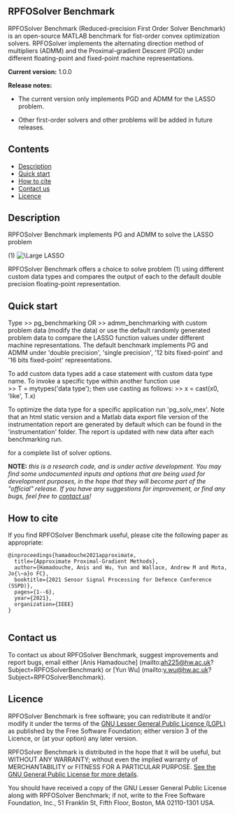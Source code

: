## RPFOSolver Benchmark

RPFOSolver Benchmark (Reduced-precision First Order Solver Benchmark) is an open-source MATLAB benchmark for fist-order convex optimization solvers. RPFOSolver implements the alternating direction method of multipliers (ADMM) and the Proximal-gradient Descent (PGD) under different floating-point and fixed-point machine representations. 

**Current version:** 1.0.0

**Release notes:** 

* The current version only implements PGD and ADMM for the LASSO problem.

* Other first-order solvers and other problems will be added in future releases. 

## Contents
* [Description](#Description)
* [Quick start](#QuickStart)
* [How to cite](#References)
* [Contact us](#Contacts)
* [Licence](#Licence)


## Description<a name="Description"></a>

RPFOSolver Benchmark implements PG and ADMM to solve the LASSO problem

(1) <img src="https://latex.codecogs.com/svg.latex?\Large&space;\text{minimize}\quad\quad\frac{1}{2}\|Ax-b\|_2^2 + \|x\|_1" title="\Large LASSO" />

RPFOSolver Benchmark offers a choice to solve problem (1) using different custom data types and compares the output of each to the default double precision floating-point representation.

## Quick start<a name="QuickStart"></a>

Type
 	>> pg_benchmarking
OR
	>> admm_benchmarking
with custom problem data (modify the data) or use the default randomly generated problem data to compare the LASSO function values under different machine representations. The default benchmark implements PG and ADMM under 'double precision', 'single precision', '12 bits fixed-point' and  '16 bits fixed-point' representations. 

To add custom data types add a case statement with custom data type name. To invoke a specific type within another function use  
	>> T = mytypes('data type');
then use casting as follows:
	>> x = cast(x0, 'like', T.x)

To optimize the data type for a specific application run 'pg_solv_mex'. Note that an html static version and a Matlab data export file version of the instrumentation report are generated by default which can be found in the 'instrumentation' folder. The report is updated with new data after each benchmarking run.
	
for a complete list of solver options.
	
**NOTE:** _this is a research code, and is under active development. You may find 
some undocumented inputs and options that are being used for development 
purposes, in the hope that they will become part of the "official" release. If 
you have any suggestions for improvement, or find any bugs, feel free to [contact us](#Contacts)!_


## How to cite<a name="References"></a>

If you find RPFOSolver Benchmark useful, please cite the following paper as appropriate:

```
@inproceedings{hamadouche2021approximate,
  title={Approximate Proximal-Gradient Methods},
  author={Hamadouche, Anis and Wu, Yun and Wallace, Andrew M and Mota, Jo{\~a}o FC},
  booktitle={2021 Sensor Signal Processing for Defence Conference (SSPD)},
  pages={1--6},
  year={2021},
  organization={IEEE}
}
	
```

## Contact us<a name="Contacts"></a>
To contact us about RPFOSolver Benchmark, suggest improvements and report bugs, email either [Anis Hamadouche] (mailto:ah225@hw.ac.uk?Subject=RPFOSolverBenchmark) or [Yun Wu] (mailto:y.wu@hw.ac.uk?Subject=RPFOSolverBenchmark).


## Licence<a name="Licence"></a>

RPFOSolver Benchmark is free software; you can redistribute it and/or modify it under the terms 
of the [GNU Lesser General Public Licence (LGPL)](https://www.gnu.org/licenses/lgpl-3.0.en.html) as published by the Free Software
Foundation; either version 3 of the Licence, or (at your option) any later version.

RPFOSolver Benchmark is distributed in the hope that it will be useful, but WITHOUT ANY WARRANTY;
without even the implied warranty of MERCHANTABILITY or FITNESS FOR A PARTICULAR
PURPOSE. [See the GNU General Public License for more details](https://www.gnu.org/licenses/gpl-3.0.en.html).

You should have received a copy of the GNU Lesser General Public License along 
with RPFOSolver Benchmark; if not, write to the Free Software Foundation, Inc., 51 Franklin St, Fifth Floor, Boston, MA 02110-1301 USA.
